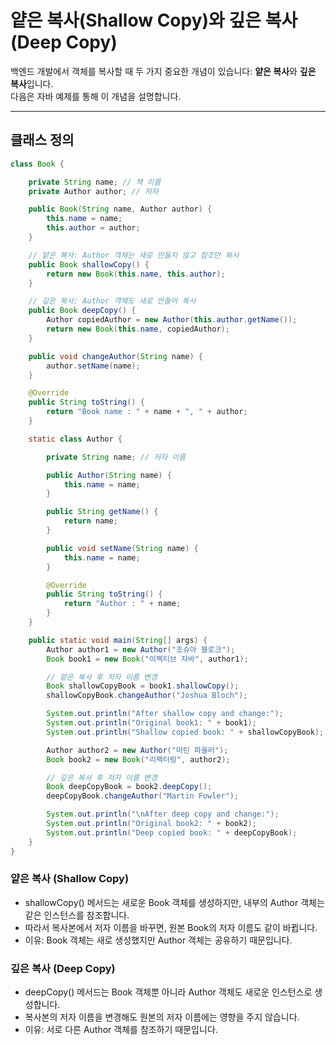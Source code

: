 # 얕은 복사(Shallow Copy)와 깊은 복사(Deep Copy)

백엔드 개발에서 객체를 복사할 때 두 가지 중요한 개념이 있습니다: **얕은 복사**와 **깊은 복사**입니다.  
다음은 자바 예제를 통해 이 개념을 설명합니다.

---

## 클래스 정의

```java
class Book {

    private String name; // 책 이름
    private Author author; // 저자

    public Book(String name, Author author) {
        this.name = name;
        this.author = author;
    }

    // 얕은 복사: Author 객체는 새로 만들지 않고 참조만 복사
    public Book shallowCopy() {
        return new Book(this.name, this.author);
    }

    // 깊은 복사: Author 객체도 새로 만들어 복사
    public Book deepCopy() {
        Author copiedAuthor = new Author(this.author.getName());
        return new Book(this.name, copiedAuthor);
    }

    public void changeAuthor(String name) {
        author.setName(name);
    }

    @Override
    public String toString() {
        return "Book name : " + name + ", " + author;
    }

    static class Author {

        private String name; // 저자 이름

        public Author(String name) {
            this.name = name;
        }

        public String getName() {
            return name;
        }

        public void setName(String name) {
            this.name = name;
        }

        @Override
        public String toString() {
            return "Author : " + name;
        }
    }

    public static void main(String[] args) {
        Author author1 = new Author("조슈아 블로크");
        Book book1 = new Book("이펙티브 자바", author1);

        // 얕은 복사 후 저자 이름 변경
        Book shallowCopyBook = book1.shallowCopy();
        shallowCopyBook.changeAuthor("Joshua Bloch");

        System.out.println("After shallow copy and change:");
        System.out.println("Original book1: " + book1);
        System.out.println("Shallow copied book: " + shallowCopyBook);

        Author author2 = new Author("마틴 파울러");
        Book book2 = new Book("리팩터링", author2);

        // 깊은 복사 후 저자 이름 변경
        Book deepCopyBook = book2.deepCopy();
        deepCopyBook.changeAuthor("Martin Fowler");

        System.out.println("\nAfter deep copy and change:");
        System.out.println("Original book2: " + book2);
        System.out.println("Deep copied book: " + deepCopyBook);
    }
}
```

### 얕은 복사 (Shallow Copy)

- shallowCopy() 메서드는 새로운 Book 객체를 생성하지만, 내부의 Author 객체는 같은 인스턴스를 참조합니다.
- 따라서 복사본에서 저자 이름을 바꾸면, 원본 Book의 저자 이름도 같이 바뀝니다.
- 이유: Book 객체는 새로 생성했지만 Author 객체는 공유하기 때문입니다.

### 깊은 복사 (Deep Copy)

- deepCopy() 메서드는 Book 객체뿐 아니라 Author 객체도 새로운 인스턴스로 생성합니다.
- 복사본의 저자 이름을 변경해도 원본의 저자 이름에는 영향을 주지 않습니다.
- 이유: 서로 다른 Author 객체를 참조하기 때문입니다.

